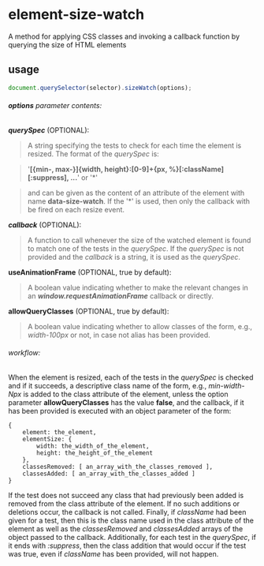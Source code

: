 # element-size-watch
A method for applying CSS classes and invoking a callback function by querying the size of HTML elements

## usage
```javascript
document.querySelector(selector).sizeWatch(options);
```
###### **_options_** parameter contents:
**_querySpec_** (OPTIONAL):
> A string specifying the tests to check for each time the element is resized. The format of the _querySpec_ is:

>'**[{min-, max-}]{width, height}:[0-9]+{px, %}[:className][:suppress], ...**' or  '*'

> and can be given as the content of an attribute of the element with name **data-size-watch**. If the '*' is used, then only the callback with be fired on each resize event.

**_callback_** (OPTIONAL):
> A function to call whenever the size of the watched element is found to match one of the tests in the _querySpec_. If the _querySpec_ is not provided and the _callback_ is a string, it is used as the _querySpec_.

**useAnimationFrame** (OPTIONAL, true by default):
> A boolean value indicating whether to make the relevant changes in an **_window.requestAnimationFrame_** callback or directly.

**allowQueryClasses** (OPTIONAL, true by default):
> A boolean value indicating whether to allow classes of the form, e.g., _width-100px_ or not, in case not alias has been provided.

###### workflow:

When the element is resized, each of the tests in the _querySpec_ is checked and if it succeeds, a descriptive class name of the form, e.g., _min-width-Npx_ is added to the class attribute of the element, unless the option parameter **allowQueryClasses** has the value **false**, and the callback, if it has been provided is executed with an object parameter of the form:
```
{
    element: the_element,
    elementSize: {
        width: the_width_of_the_element,
        height: the_height_of_the_element
    },
    classesRemoved: [ an_array_with_the_classes_removed ],
    classesAdded: [ an_array_with_the_classes_added ]
}
```
If the test does not succeed any class that had previously been added is removed from the class attribute of the element. If no such additions or deletions occur, the callback is not called. Finally, if _className_ had been given for a test, then this is the class name used in the class attribute of the element as well as the _classesRemoved_ and _classesAdded_ arrays of the object passed to the callback. Additionally, for each test in the _querySpec_, if it ends with _:suppress_, then the class addition that would occur if the test was true, even if _className_ has been provided, will not happen.

